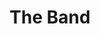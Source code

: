 ---
title: "The Band"
summary: "Canadian-American roots rock group. Gradually came together from 1960 to 1964 as ' backing band The Hawks . Upon leaving Hawkins in 1964, they were briefly known as . In 1965, they released a single under the name . In late summer 1965, was looking for a backup band for his first U.S. \"electric\" tour, and Levon And The Hawks were recommended by blues singer . Sessions with Dylan ended in October 1967. Stories vary as to the manner in which they ultimately adopted the name \"The Band\", but by 1968, with the release of their first album , they were performing officially as The Band. Inducted into the Rock & Roll Hall Of Fame in 1994 . Original line-up: Rick Danko: bass guitar, double bass, fiddle, trombone, vocals Levon Helm: drums, mandolin, guitar, vocals Garth Hudson: keyboard instruments, saxophones, trumpet Richard Manuel: piano, drums, baritone saxophone, vocals Robbie Robertson: guitar, vocals"
slug: "the-band"
image: "the-band.jpg"
apple_music_artist_url: "https://music.apple.com/gb/artist/the-band/556583"
wikipedia_url: "none"
---